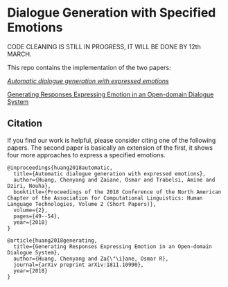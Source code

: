 # Dialogue Generation with Specified Emotions

CODE CLEANING IS STILL IN PROGRESS, IT WILL BE DONE BY 12th MARCH.

This repo contains the implementation of the two papers:

[*Automatic dialogue generation with expressed emotions*](http://www.aclweb.org/anthology/N18-2008)


[Generating Responses Expressing Emotion in an Open-domain Dialogue System](https://conversations2018.files.wordpress.com/2018/10/conversations_2018_paper_9_preprint2.pdf)


## Citation
If you find our work is helpful, please consider citing one of the following papers.
The second paper is basically an extension of the first, it shows four more approaches to express a specified emotions. 

```
@inproceedings{huang2018automatic,
  title={Automatic dialogue generation with expressed emotions},
  author={Huang, Chenyang and Zaiane, Osmar and Trabelsi, Amine and Dziri, Nouha},
  booktitle={Proceedings of the 2018 Conference of the North American Chapter of the Association for Computational Linguistics: Human Language Technologies, Volume 2 (Short Papers)},
  volume={2},
  pages={49--54},
  year={2018}
}
``` 


```
@article{huang2018generating,
  title={Generating Responses Expressing Emotion in an Open-domain Dialogue System},
  author={Huang, Chenyang and Za{\"\i}ane, Osmar R},
  journal={arXiv preprint arXiv:1811.10990},
  year={2018}
}
```